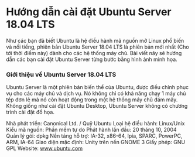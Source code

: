 # Hướng dẫn cài đặt Ubuntu Server 18.04 LTS
Như các bạn đã biết Ubuntu là hệ điều hành mã nguồn mở Linux phổ biến và nối tiếng, phiên bản Ubuntu Server 18.04 LTS là phiên bản mới nhất (Cho tới thời điểm này) dành cho các hệ thống máy chủ. Bài viết nãy sẽ hướng dẫn các bạn cài đặt Ubuntu Server từng bước bằng hình ảnh minh họa.
### Giới thiệu về Ubuntu Server 18.04 LTS
Ubuntu Server là một phiên bản biến thể của Ubuntu, được điều chỉnh phục vụ cho các máy chủ và dịch vụ. Nó không chỉ có khả năng chạy 1 máy chủ tệp đơn lẻ mà nó còn hoạt động trong một hệ thống máy chủ đám mây. Không giống như cài đặt Ubuntu Desktop, Ubuntu Server không có chương trình cài đặt đồ họa.

Nhà phát triển: Canonical Ltd. / Quỹ Ubuntu
Loại hệ điều hành: Linux/Unix
Kiểu mã nguồn: Phần mềm tự do
Phát hành lần đầu: 20 tháng 10, 2004
Quản lý gói: dpkg
Nền tảng hỗ trợ: IA-32, x86-64, lpia, SPARC, PowerPC, ARM, IA-64
Giao diện mặc định: Unity trên nền GNOME 3
Giấy phép: GNU GPL
Website: www.ubuntu.com
